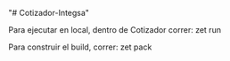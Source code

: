 "# Cotizador-Integsa"

Para ejecutar en local, dentro de Cotizador correr:
zet run

Para construir el build, correr:
zet pack
